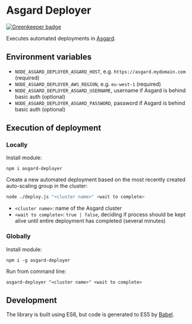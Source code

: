 # Asgard Deployer

[![Greenkeeper badge](https://badges.greenkeeper.io/Springworks/node-asgard-deployer.svg)](https://greenkeeper.io/)

Executes automated deployments in [Asgard](https://github.com/Netflix/asgard).

## Environment variables

- `NODE_ASGARD_DEPLOYER_ASGARD_HOST`, e.g. `https://asgard.mydomain.com` (required)
- `NODE_ASGARD_DEPLOYER_AWS_REGION`, e.g. `eu-west-1` (required)
- `NODE_ASGARD_DEPLOYER_ASGARD_USERNAME`, username if Asgard is behind basic auth (optional)
- `NODE_ASGARD_DEPLOYER_ASGARD_PASSWORD`, password if Asgard is behind basic auth (optional)

## Execution of deployment

### Locally

Install module:
```
npm i asgard-deployer
```

Create a new automated deployment based on the most recently created auto-scaling group in the cluster:
```sh
node ./deploy.js "<cluster name>" <wait to complete>
```
- `<cluster name>`: name of the Asgard cluster
- `<wait to complete>`: `true | false`, deciding if process should be kept alive until entire deployment has completed (several minutes)

### Globally

Install module:
```
npm i -g asgard-deployer
```

Run from command line:
```
asgard-deployer "<cluster name>" <wait to complete>
```

## Development
The library is built using ES6, but code is generated to ES5 by [Babel](https://babeljs.io).
